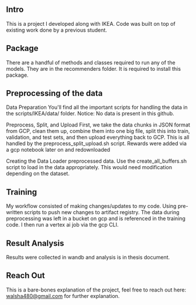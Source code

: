 ## Intro

 This is a project I developed along with IKEA. Code was built on top of existing work done by a previous student. 

## Package 
There are a handful of methods and classes required to run any of the models. They are in the recommenders folder. It is required to install this package.


## Preprocessing of the data 

Data Preparation
You'll find all the important scripts for handling the data in the scripts/IKEA/data/ folder. Notice: No data is present in this github.

Preprocess, Split, and Upload
First, we take the data chunks in JSON format from GCP, clean them up, combine them into one big file, split this into train, validation, and test sets, and then upload everything back to GCP. This is all handled by the preprocess_split_upload.sh script. Rewards were added via a gcp notebook later on and redownloaded

Creating the Data Loader preprocessed data. 
Use the create_all_buffers.sh script to load in the data appropriately. This would need modification depending on the dataset.


## Training

My workflow consisted of making changes/updates to my code. Using pre-written scripts to push new changes to artifact registry. The data during preprocessing was left in a bucket on gcp and is referenced in the training code. I then run a vertex ai job via the gcp CLI. 

## Result Analysis 

Results were collected in wandb and analysis is in thesis document.

## Reach Out

This is a bare-bones explanation of the project, feel free to reach out here: walsha480@gmail.com for further explanation.
